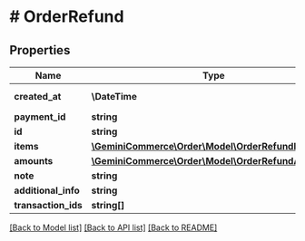 # # OrderRefund


## Properties 


Name | Type | Description | Notes
------------ | ------------- | ------------- | -------------
**created_at**| **\DateTime** |   | [optional] [readonly]
**payment_id**| **string** |   | [optional]
**id**| **string** |   | [optional]
**items**| [**\GeminiCommerce\Order\Model\OrderRefundItem[]**](OrderRefundItem.md) |   | [optional]
**amounts**| [**\GeminiCommerce\Order\Model\OrderRefundAmount[]**](OrderRefundAmount.md) |   | [optional]
**note**| **string** |   | [optional]
**additional_info**| **string** |   | [optional]
**transaction_ids**| **string[]** |   | [optional]


[[Back to Model list]](../../README.md#models) [[Back to API list]](../../README.md#endpoints) [[Back to README]](../../README.md)

